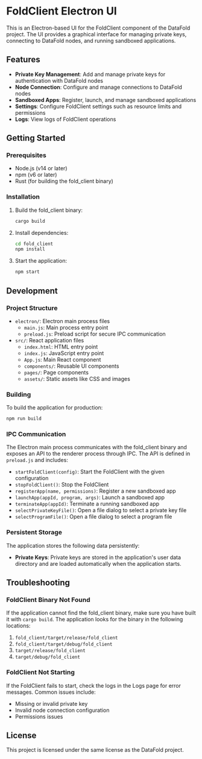 # FoldClient Electron UI

This is an Electron-based UI for the FoldClient component of the DataFold project. The UI provides a graphical interface for managing private keys, connecting to DataFold nodes, and running sandboxed applications.

## Features

- **Private Key Management**: Add and manage private keys for authentication with DataFold nodes
- **Node Connection**: Configure and manage connections to DataFold nodes
- **Sandboxed Apps**: Register, launch, and manage sandboxed applications
- **Settings**: Configure FoldClient settings such as resource limits and permissions
- **Logs**: View logs of FoldClient operations

## Getting Started

### Prerequisites

- Node.js (v14 or later)
- npm (v6 or later)
- Rust (for building the fold_client binary)

### Installation

1. Build the fold_client binary:
   ```bash
   cargo build
   ```

2. Install dependencies:
   ```bash
   cd fold_client
   npm install
   ```

3. Start the application:
   ```bash
   npm start
   ```

## Development

### Project Structure

- `electron/`: Electron main process files
  - `main.js`: Main process entry point
  - `preload.js`: Preload script for secure IPC communication
- `src/`: React application files
  - `index.html`: HTML entry point
  - `index.js`: JavaScript entry point
  - `App.js`: Main React component
  - `components/`: Reusable UI components
  - `pages/`: Page components
  - `assets/`: Static assets like CSS and images

### Building

To build the application for production:

```bash
npm run build
```

### IPC Communication

The Electron main process communicates with the fold_client binary and exposes an API to the renderer process through IPC. The API is defined in `preload.js` and includes:

- `startFoldClient(config)`: Start the FoldClient with the given configuration
- `stopFoldClient()`: Stop the FoldClient
- `registerApp(name, permissions)`: Register a new sandboxed app
- `launchApp(appId, program, args)`: Launch a sandboxed app
- `terminateApp(appId)`: Terminate a running sandboxed app
- `selectPrivateKeyFile()`: Open a file dialog to select a private key file
- `selectProgramFile()`: Open a file dialog to select a program file

### Persistent Storage

The application stores the following data persistently:

- **Private Keys**: Private keys are stored in the application's user data directory and are loaded automatically when the application starts.

## Troubleshooting

### FoldClient Binary Not Found

If the application cannot find the fold_client binary, make sure you have built it with `cargo build`. The application looks for the binary in the following locations:

1. `fold_client/target/release/fold_client`
2. `fold_client/target/debug/fold_client`
3. `target/release/fold_client`
4. `target/debug/fold_client`

### FoldClient Not Starting

If the FoldClient fails to start, check the logs in the Logs page for error messages. Common issues include:

- Missing or invalid private key
- Invalid node connection configuration
- Permissions issues

## License

This project is licensed under the same license as the DataFold project.
